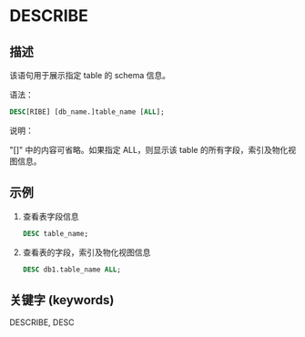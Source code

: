 # DESCRIBE

## 描述

该语句用于展示指定 table 的 schema 信息。

语法：

```sql
DESC[RIBE] [db_name.]table_name [ALL];
```

说明：

"[]" 中的内容可省略。如果指定 ALL，则显示该 table 的所有字段，索引及物化视图信息。

## 示例

1. 查看表字段信息  

    ```sql
    DESC table_name;
    ```

2. 查看表的字段，索引及物化视图信息

    ```sql
    DESC db1.table_name ALL;
    ```

## 关键字 (keywords)

DESCRIBE, DESC
